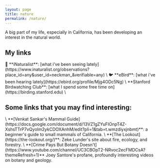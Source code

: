 ```yaml
---
layout: page
title: nature
permalink: /nature/
---
```


A big part of my life, especially in California, has been developing an interest in the natural world.
<h2> My links </h2>
🌳 **iNaturalist**: [what i've been seeing lately](https://www.inaturalist.org/observations?place_id=any&user_id=neckman_&verifiable=any) \
🐦 **eBird**: [what i've been hearing lately](https://ebird.org/profile/Mjg4ODc5Ng) \
**Stanford Birdwatching Club**: [what I spend some free time on](https://birding.stanford.edu) \

<h2> Some links that you may find interesting: </h2> \
**[Venkat Sankar's Mammal Guide](https://docs.google.com/document/d/13VZ1gZYuFIOnpT4Z-XshsTTrP7vQyoIm2ykCDOXAnhM/edit?pli=1&tab=t.wmzdiyxjnbmt)**: a beginner's guide to small mammals of California. \
**[The Lookout](https://the-lookout.org/)**: Zeke Lunder's site about fire, ecology, and forestry. \
**[Crime Pays But Botany Doesn't](https://www.youtube.com/channel/UC3CBOpT2-NRvoc2ecFMDCsA?themeRefresh=1)** Joey Santore's profane, profoundly interesting videos on botany and geology. 
